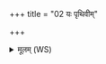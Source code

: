 +++
title = "02 यः पृथिवीम्"

+++
<details><summary>मूलम् (WS)</summary>

यः पृथिवीं व्यथमानामदृंहद् यः पर्वतान् प्रकुपिताङ अरम्णात्।  
यो अन्तरिक्षं विममे वरीयो यो द्यामस्तभ्नात् स जनास इन्द्रः॥ २ ॥ वरो  
यो हत्चाहिमरिणात् सप्त सिन्धून् यो गा उदाजदपधा वलस्य ।  
यो अश्मनोरन्तरग्निं जजान संवृक् समत्सु स जनास इन्द्रः ॥ ३ ॥
</details>